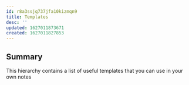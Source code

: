 ```yaml
---
id: r8a3ssjq737jfa10kizmqn9
title: Templates
desc: ''
updated: 1627011873671
created: 1627011827853
---
```


## Summary

This hierarchy contains a list of useful templates that you can use in your own notes

